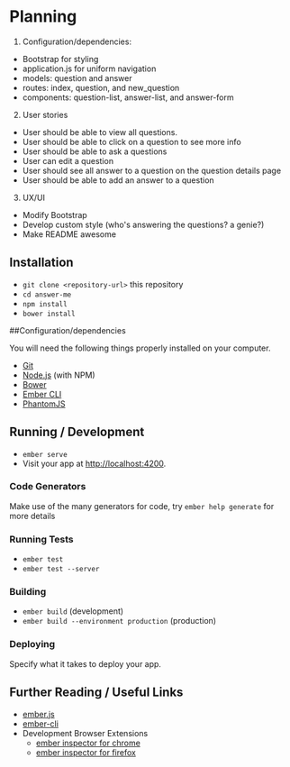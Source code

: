 # Planning

1. Configuration/dependencies:
  * Bootstrap for styling
  * application.js for uniform navigation
  * models: question and answer
  * routes: index, question, and new_question
  * components: question-list, answer-list, and answer-form

2. User stories
  * User should be able to view all questions.
  * User should be able to click on a question to see more info
  * User should be able to ask a questions
  * User can edit a question
  * User should see all answer to a question on the question details page
  * User should be able to add an answer to a question

3. UX/UI
* Modify Bootstrap
* Develop custom style (who's answering the questions? a genie?)
* Make README awesome


## Installation

* `git clone <repository-url>` this repository
* `cd answer-me`
* `npm install`
* `bower install`

##Configuration/dependencies

You will need the following things properly installed on your computer.

* [Git](https://git-scm.com/)
* [Node.js](https://nodejs.org/) (with NPM)
* [Bower](https://bower.io/)
* [Ember CLI](https://ember-cli.com/)
* [PhantomJS](http://phantomjs.org/)

## Running / Development

* `ember serve`
* Visit your app at [http://localhost:4200](http://localhost:4200).

### Code Generators

Make use of the many generators for code, try `ember help generate` for more details

### Running Tests

* `ember test`
* `ember test --server`

### Building

* `ember build` (development)
* `ember build --environment production` (production)

### Deploying

Specify what it takes to deploy your app.

## Further Reading / Useful Links

* [ember.js](http://emberjs.com/)
* [ember-cli](https://ember-cli.com/)
* Development Browser Extensions
  * [ember inspector for chrome](https://chrome.google.com/webstore/detail/ember-inspector/bmdblncegkenkacieihfhpjfppoconhi)
  * [ember inspector for firefox](https://addons.mozilla.org/en-US/firefox/addon/ember-inspector/)
